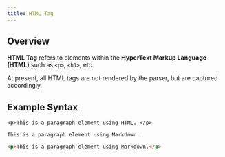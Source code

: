 ```yaml
---
title: HTML Tag
---
```


## Overview

**HTML Tag** refers to elements within the **HyperText Markup Language (HTML)** such as `<p>`, `<h1>`, etc.

At present, all HTML tags are not rendered by the parser, but are captured accordingly.

## Example Syntax

```text
<p>This is a paragraph element using HTML. </p>

This is a paragraph element using Markdown.
```

```html
<p>This is a paragraph element using Markdown.</p>
```
